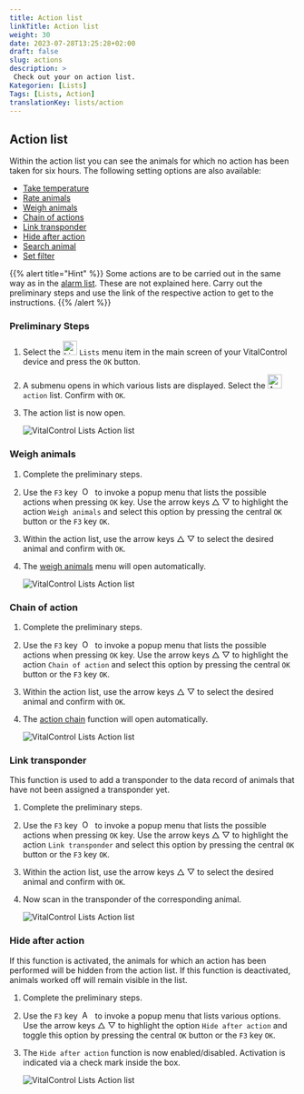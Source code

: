 ```yaml
---
title: Action list
linkTitle: Action list
weight: 30
date: 2023-07-28T13:25:28+02:00
draft: false
slug: actions
description: >
 Check out your on action list.
Kategorien: [Lists]
Tags: [Lists, Action]
translationKey: lists/action
---
```

## Action list

Within the action list you can see the animals for which no action has been taken for six hours. The following setting options are also available:

- [Take temperature](../alarm/#take-temperature)
- [Rate animals](../alarm/#rate-animal)
- [Weigh animals](../actions/#weigh-animals)
- [Chain of actions](../actions/#chain-of-action)
- [Link transponder](../actions/#link-transponder)
- [Hide after action](../actions/#hide-after-action)
- [Search animal](../alarm/#search-animal)
- [Set filter](../alarm/#set-filter)

{{% alert title="Hint" %}}
Some actions are to be carried out in the same way as in the [alarm list](../alarm). These are not explained here. Carry out the preliminary steps and use the link of the respective action to get to the instructions.
{{% /alert %}}

### Preliminary Steps

1. Select the <img src="/icons/listen.svg" width="25" align="bottom" alt="Lists" />  `Lists` menu item in the main screen of your VitalControl device and press the `OK` button.

2. A submenu opens in which various lists are displayed. Select the  <img src="/icons/actionlist.svg" width="25" align="bottom" alt="Action" /> `action` list. Confirm with `OK`.

3. The action list is now open.

   ![VitalControl Lists Action list](../images/firststeps3.png "Preliminary Steps")

### Weigh animals

1. Complete the preliminary steps.

2. Use the `F3` key &nbsp;<img src="/icons/footer/open-popup.svg" width="15" align="bottom" alt="Open popup" />&nbsp; to invoke a popup menu that lists the possible actions when pressing `OK` key. Use the arrow keys △ ▽ to highlight the action `Weigh animals` and select this option by pressing the central `OK` button or the `F3` key `OK`.

3. Within the action list, use the arrow keys △ ▽ to select the desired animal and confirm with `OK`.

4. The [weigh animals](..) menu will open automatically.

   ![VitalControl Lists Action list](../images/weightanimals.png "Weigh animals")

### Chain of action

1. Complete the preliminary steps.

2. Use the `F3` key &nbsp;<img src="/icons/footer/open-popup.svg" width="15" align="bottom" alt="Open popup" />&nbsp; to invoke a popup menu that lists the possible actions when pressing `OK` key. Use the arrow keys △ ▽ to highlight the action `Chain of action` and select this option by pressing the central `OK` button or the `F3` key `OK`.

3. Within the action list, use the arrow keys △ ▽ to select the desired animal and confirm with `OK`.

4. The [action chain](../../chain-of-actions) function will open automatically.

   ![VitalControl Lists Action list](../images/chainofaction.png "Chain of action")

### Link transponder

This function is used to add a transponder to the data record of animals that have not been assigned a transponder yet.

1. Complete the preliminary steps.

2. Use the `F3` key &nbsp;<img src="/icons/footer/open-popup.svg" width="15" align="bottom" alt="Open popup" />&nbsp; to invoke a popup menu that lists the possible actions when pressing `OK` key. Use the arrow keys △ ▽ to highlight the action `Link transponder` and select this option by pressing the central `OK` button or the `F3` key `OK`.

3. Within the action list, use the arrow keys △ ▽ to select the desired animal and confirm with `OK`.

4. Now scan in the transponder of the corresponding animal.

   ![VitalControl Lists Action list](../images/linktransponder.png "Link transponder")

### Hide after action

If this function is activated, the animals for which an action has been performed will be hidden from the action list. If this function is deactivated, animals worked off will remain visible in the list.

1. Complete the preliminary steps.

2. Use the `F3` key &nbsp;<img src="/icons/footer/open-popup.svg" width="15" align="bottom" alt="Actions" />&nbsp; to invoke a popup menu that lists various options. Use the arrow keys △ ▽ to highlight the option `Hide after action` and toggle this option by pressing the central `OK` button or the `F3` key `OK`.

3. The `Hide after action` function is now enabled/disabled. Activation is indicated via a check mark inside the box.

   ![VitalControl Lists Action list](../images/hideafteraction.png "Hide after action")
